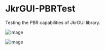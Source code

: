 # JkrGUI-PBRTest

Testing the PBR capabilities of JkrGUI library.

![image](https://github.com/theanimatorspal/JkrGUI-PBRTest/assets/133136356/6ec1e254-c3d0-41f7-857f-51a76f082b3b)


![image](https://github.com/theanimatorspal/JkrGUI-PBRTest/assets/133136356/bee450ae-fff3-4f05-b5a9-37ba05799959)
